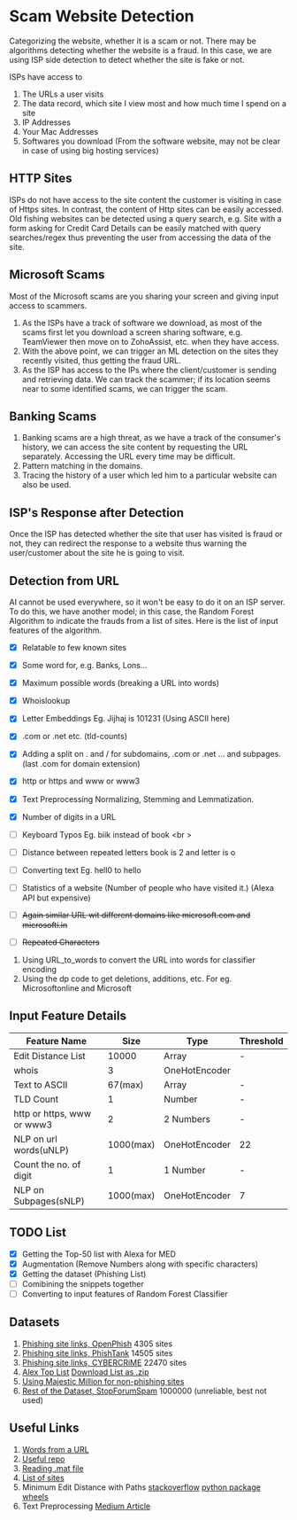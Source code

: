 # Scam Website Detection

Categorizing the website, whether it is a scam or not. There may be algorithms detecting whether the website is a fraud. In this case, we are using ISP side detection to detect whether the site is fake or not.

ISPs have access to
1) The URLs a user visits
2) The data record, which site I view most and how much time I spend on a site
3) IP Addresses
4) Your Mac Addresses
5) Softwares you download (From the software website, may not be clear in case of using big hosting services)

## HTTP Sites
ISPs do not have access to the site content the customer is visiting in case of Https sites. In contrast, the content of Http sites can be easily accessed. Old fishing websites can be detected using a query search, e.g. Site with a form asking for Credit Card Details can be easily matched with query searches/regex thus preventing the user from accessing the data of the site.

## Microsoft Scams
Most of the Microsoft scams are you sharing your screen and giving input access to scammers.
1) As the ISPs have a track of software we download, as most of the scams first let you download a screen sharing software, e.g. TeamViewer then move on to ZohoAssist, etc. when they have access.
2) With the above point, we can trigger an ML detection on the sites they recently visited, thus getting the fraud URL.
3) As the ISP has access to the IPs where the client/customer is sending and retrieving data. We can track the scammer; if its location seems near to some identified scams, we can trigger the scam. 

## Banking Scams
1) Banking scams are a high threat, as we have a track of the consumer's history, we can access the site content by requesting the URL separately. Accessing the URL every time may be difficult.
2) Pattern matching in the domains.
3) Tracing the history of a user which led him to a particular website can also be used.

## ISP's Response after Detection
Once the ISP has detected whether the site that user has visited is fraud or not, they can redirect the response to a website thus warning the user/customer about the site he is going to visit.


## Detection from URL
AI cannot be used everywhere, so it won't be easy to do it on an ISP server. To do this, we have another model; in this case, the Random Forest Algorithm to indicate the frauds from a list of sites. Here is the list of input features of the algorithm.

- [x] Relatable to few known sites 
- [x] Some word for, e.g. Banks, Lons...
- [x] Maximum possible words (breaking a URL into words)
- [x] Whoislookup
- [x] Letter Embeddings Eg. Jijhaj is 101231 (Using ASCII here)
- [x] .com or .net etc. (tld-counts)
- [x] Adding a split on . and / for subdomains, .com or .net ... and subpages. (last .com for domain extension)
- [x] http or https and www or www3
- [x] Text Preprocessing Normalizing, Stemming and Lemmatization.
- [x] Number of digits in a URL
- [ ] Keyboard Typos Eg. biik instead of book
<br \>
- [ ] Distance between repeated letters book is 2 and letter is o
- [ ] Converting text Eg. hell0 to hello
- [ ] Statistics of a website (Number of people who have visited it.) (Alexa API but expensive)

- [ ] ~~Again similar URL wit different domains like microsoft.com and microsofti.in~~
- [ ] ~~Repeated Characters~~

1) Using URL_to_words to convert the URL into words for classifier encoding
2) Using the dp code to get deletions, additions, etc. For eg. Microsoftonline and Microsoft

## Input Feature Details
Feature Name | Size | Type | Threshold
--- | --- | --- | --- 
Edit Distance List | 10000 | Array | -
whois | 3 | OneHotEncoder | 
Text to ASCII | 67(max) | Array | -
TLD Count | 1 | Number | -
http or https, www or www3 | 2 | 2 Numbers | -
NLP on url words(uNLP) | 1000(max) | OneHotEncoder | 22
Count the no. of digit | 1 | 1 Number | -
NLP on Subpages(sNLP) | 1000(max) | OneHotEncoder | 7
## TODO List
- [x] Getting the Top-50 list with Alexa for MED
- [x] Augmentation (Remove Numbers along with specific characters)
- [x] Getting the dataset (Phishing List)
- [ ] Comibining the snippets together
- [ ] Converting to input features of Random Forest Classifier

## Datasets
1) [Phishing site links, OpenPhish](https://openphish.com/feed.txt) 4305 sites
2) [Phishing site links, PhishTank](https://www.phishtank.com/developer_info.php) 14505 sites
3) [Phishing site links, CYBERCRiME](http://cybercrime-tracker.net/) 22470 sites
4) [Alex Top List](https://gist.github.com/chilts/7229605) [Download List as .zip](http://s3.amazonaws.com/alexa-static/top-1m.csv.zip)
5) [Using Majestic Million for non-phishing sites](http://cybercrime-tracker.net/)
6) [Rest of the Dataset, StopForumSpam](https://www.stopforumspam.com/downloads) 1000000 (unreliable, best not used)

## Useful Links

1) [Words from a URL](https://stackoverflow.com/questions/8870261/how-to-split-text-without-spaces-into-list-of-words)
2) [Useful repo](https://github.com/shramos/Awesome-Cybersecurity-Datasets)
3) [Reading .mat file](https://stackoverflow.com/questions/874461/read-mat-files-in-python)
4) [List of sites](https://lifars.com/wp-content/uploads/2016/11/Sites-with-blocklist-of-malicious-IPs-and-URLs.pdf)
5) Minimum Edit Distance with Paths [stackoverflow](https://stackoverflow.com/questions/10638597/minimum-edit-distance-reconstruction) [python package](https://pypi.org/project/python-Levenshtein/) [wheels](https://pypi.org/project/python-Levenshtein-wheels/)
6) Text Preprocessing [Medium Article](https://towardsdatascience.com/a-handbook-to-text-preprocessing-890f73fd28f8)